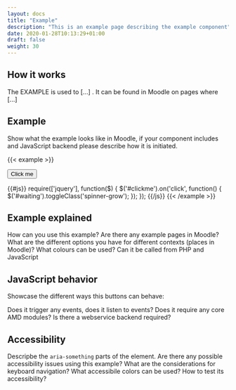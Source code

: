 ```yaml
---
layout: docs
title: "Example"
description: "This is an example page describing the example component"
date: 2020-01-28T10:13:29+01:00
draft: false
weight: 30
---
```


## How it works

The EXAMPLE is used to [...] . It can be found in Moodle on pages where [...]

## Example

Show what the example looks like in Moodle, if your component includes and JavaScript backend please describe how it is initiated.

{{< example >}}

<div class="example w-25 border border-secondary p-3">
	<button class="btn btn-primary btn-block" id="clickme">
		Click me
		<span id="waiting" class="spinner-grow-sm" role="status" aria-hidden="true"></span>
	</button>
</div>

{{#js}}
require(['jquery'], function($) {
	$('#clickme').on('click', function() {
		$('#waiting').toggleClass('spinner-grow');
	});
});
{{/js}}
{{< /example >}}

## Example explained

How can you use this example?
Are there any example pages in Moodle?
What are the different options you have for different contexts (places in Moodle)?
What colours can be used?
Can it be called from PHP and JavaScript

## JavaScript behavior

Showcase the different ways this buttons can behave:

Does it trigger any events, does it listen to events?
Does it require any core AMD modules?
Is there a webservice backend required?

## Accessibility

Descripbe the `aria-something` parts of the element. Are there any possible accessibility issues using this example?
What are the considerations for keyboard navigation?
What accessibile colors can be used?
How to test its accessibility?